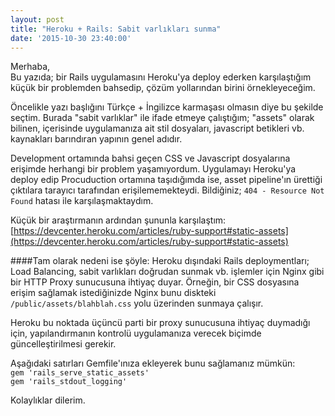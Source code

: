 ```yaml
---
layout: post
title: "Heroku + Rails: Sabit varlıkları sunma"
date: '2015-10-30 23:40:00'
---
```

Merhaba,<br/>
Bu yazıda; bir Rails uygulamasını Heroku'ya deploy ederken karşılaştığım küçük bir problemden bahsedip,  çözüm yollarından birini örnekleyeceğim.

Öncelikle yazı başlığını Türkçe + İngilizce karmaşası olmasın diye bu şekilde seçtim. Burada "sabit varlıklar" ile ifade etmeye çalıştığım; "assets" olarak bilinen, içerisinde uygulamanıza ait stil dosyaları, javascript betikleri vb. kaynakları barındıran yapının genel adıdır.<!--more-->

Development ortamında bahsi geçen CSS ve Javascript dosyalarına erişimde herhangi bir problem yaşamıyordum. Uygulamayı Heroku'ya deploy edip Procuduction ortamına taşıdığımda ise, asset pipeline'ın ürettiği çıktılara tarayıcı tarafından erişilememekteydi. Bildiğiniz; `404 - Resource Not Found` hatası ile karşılaşmaktaydım.

Küçük bir araştırmanın ardından şununla karşılaştım:<br/>
[https://devcenter.heroku.com/articles/ruby-support#static-assets](https://devcenter.heroku.com/articles/ruby-support#static-assets)

####Tam olarak nedeni ise şöyle:
Heroku dışındaki Rails deploymentları; Load Balancing, sabit varlıkları doğrudan sunmak vb. işlemler için Nginx gibi bir HTTP Proxy sunucusuna ihtiyaç duyar. Örneğin, bir CSS dosyasına erişim sağlamak istediğinizde Nginx bunu diskteki `/public/assets/blahblah.css` yolu üzerinden sunmaya çalışır.

Heroku bu noktada üçüncü parti bir proxy sunucusuna ihtiyaç duymadığı için, yapılandırmanın kontrolü uygulamanıza verecek biçimde güncelleştirilmesi gerekir.

Aşağıdaki satırları Gemfile'ınıza ekleyerek bunu sağlamanız mümkün:<br/>
`gem 'rails_serve_static_assets'`<br/>
`gem 'rails_stdout_logging'`

Kolaylıklar dilerim.
